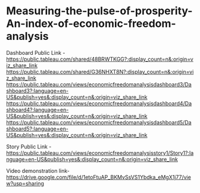 # Measuring-the-pulse-of-prosperity-An-index-of-economic-freedom-analysis


Dashboard Public Link - https://public.tableau.com/shared/48BRWTKGG?:display_count=n&:origin=viz_share_link
 https://public.tableau.com/shared/G36NHXT8N?:display_count=n&:origin=viz_share_link
 https://public.tableau.com/views/economicfreedomanalysisdashboard3/Dashboard3?:language=en-US&publish=yes&:display_count=n&:origin=viz_share_link
https://public.tableau.com/views/economicfreedomanalysisdashboard4/Dashboard4?:language=en-US&publish=yes&:display_count=n&:origin=viz_share_link
https://public.tableau.com/views/economicfreedomanalysisdashboard5/Dashboard5?:language=en-US&publish=yes&:display_count=n&:origin=viz_share_link


Story Public Link - https://public.tableau.com/views/economicfreedomanalysisstory1/Story1?:language=en-US&publish=yes&:display_count=n&:origin=viz_share_link

Video demonstration link-https://drive.google.com/file/d/1etoFtuAP_BKMvSsVS1Ybdka_eMgX1j77/view?usp=sharing
